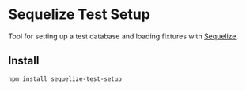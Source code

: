 # Sequelize Test Setup

Tool for setting up a test database and loading fixtures with [Sequelize](http://sequelizejs.com).

## Install

```sh
npm install sequelize-test-setup
```